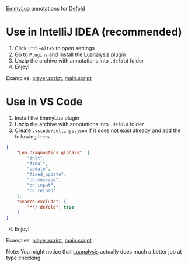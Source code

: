 [EmmyLua](https://github.com/EmmyLua) annotations for [Defold](https://defold.com)

# Use in IntelliJ IDEA (recommended)

1. Click `Ctrl+Alt+S` to open settings
2. Go to `Plugins` and install the [Luanalysis](https://github.com/Benjamin-Dobell/IntelliJ-Luanalysis) plugin
2. Unzip the archive with annotations into `.defold` folder
3. Enjoy!

Examples:
[player.script](https://user-images.githubusercontent.com/7230306/211431570-f5a05423-2693-450b-8406-8c1cf99d9157.png), 
[main.script](https://user-images.githubusercontent.com/7230306/211431591-7bc300dd-57ba-422d-b8a5-c5582f685707.png)

# Use in VS Code

1. Install the EmmyLua plugin
2. Unzip the archive with annotations into `.defold` folder
3. Create `.vscode/settings.json` if it does not exist already and add the following lines:
```json
{
    "Lua.diagnostics.globals": [
        "init",
        "final",
        "update",
        "fixed_update",
        "on_message",
        "on_input",
        "on_reload"
    ],
    "search.exclude": {
        "**/.defold": true
    }
}
```
4. Enjoy!

Examples:
[player.script](https://user-images.githubusercontent.com/7230306/211433659-11c93653-1b59-402b-8d6a-c28d7059fdb3.png),
[main.script](https://user-images.githubusercontent.com/7230306/211433750-b9fd32b9-3862-4dbf-b940-8c9b44bf0a12.png)

Note: You might notice that [Luanalysis](https://github.com/Benjamin-Dobell/IntelliJ-Luanalysis) actually does much a better job at type checking.
